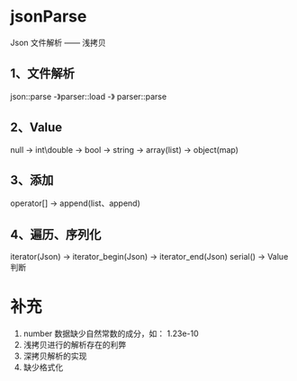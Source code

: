 # jsonParse
Json 文件解析 —— 浅拷贝

## 1、文件解析
json::parse -》parser::load -》 parser::parse
## 2、Value
null -> int\double -> bool -> string -> array(list) -> object(map)
## 3、添加
operator[] -> append(list、append)
## 4、遍历、序列化
iterator(Json) -> iterator_begin(Json) -> iterator_end(Json)
serial() -> Value 判断

# 补充
1. number 数据缺少自然常数的成分，如： 1.23e-10
2. 浅拷贝进行的解析存在的利弊
3. 深拷贝解析的实现
4. 缺少格式化
